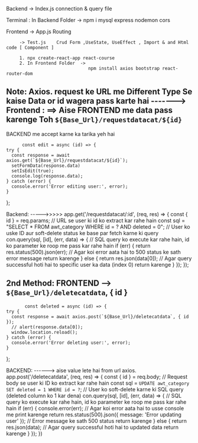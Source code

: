Backend -> Index.js    connection & query file

Terminal : In Backend Folder   -> 
                                 npm i mysql express nodemon cors

Frontend -> App.js     Routing

         -> Test.js    Crud Form ,UseState, UseEffect , Import & and Html code [ Component ]

         1. npx create-react-app react-course
         2. In Frontend Folder  -> 
                                   npm install axios bootstrap react-router-dom



Note:  Axios. request ke URL me Different Type Se kaise Data or id wagera pass karte hai ------->
Frontend : ==> Aise FRONTEND me data pass karenge Toh  `${Base_Url}/requestdatacat/${id}`  
------------
BACKEND me accept karne ka tarika yeh hai

          const edit = async (id) => {
    try {
      const response = await axios.get(`${Base_Url}/requestdatacat/${id}`);
      setFormData(response.data)
      setIsEdit(true);
      console.log(response.data);
    } catch (error) {
      console.error('Error editing user:', error);
    }
  };

Backend:
----->>>>>
  app.get('/requestdatacat/:id', (req, res) => {
  const { id } = req.params; // URL se user ki id ko extract kar rahe hain
  const sql = "SELECT * FROM awt_category WHERE id = ? AND deleted = 0"; // User ko uske ID aur soft-delete status ke base par fetch karne ki query
  con.query(sql, [id], (err, data) => { // SQL query ko execute kar rahe hain, id ko parameter ke roop me pass kar rahe hain
    if (err) {
      return res.status(500).json(err); // Agar koi error aata hai to 500 status ke sath error message return karenge
    } else {
      return res.json(data[0]); // Agar query successful hoti hai to specific user ka data (index 0) return karenge
    }
  });
});


2nd Method:
FRONTEND -->     `${Base_Url}/deletecatdata`, { id }
----------------------------------------------------------------------
           const deleted = async (id) => {
    try {
      const response = await axios.post(`${Base_Url}/deletecatdata`, { id });
      // alert(response.data[0]);
      window.location.reload();
    } catch (error) {
      console.error('Error deleting user:', error);
    }
  };

BACKEND: ------>  aise value lete hai from url axios.
                        app.post('/deletecatdata', (req, res) => {
          const { id } = req.body; // Request body se user ki ID ko extract kar rahe hain
          const sql = `UPDATE awt_category SET deleted = 1 WHERE id = ?`; // User ko soft-delete karne ki SQL query (deleted column ko 1 kar dena)
          con.query(sql, [id], (err, data) => { // SQL query ko execute kar rahe hain, id ko parameter ke roop me pass kar rahe hain
            if (err) {
              console.error(err); // Agar koi error aata hai to usse console me print karenge
              return res.status(500).json({ message: 'Error updating user' }); // Error message ke sath 500 status return karenge
            } else {
              return res.json(data); // Agar query successful hoti hai to updated data return karenge
            }
          });
        })
